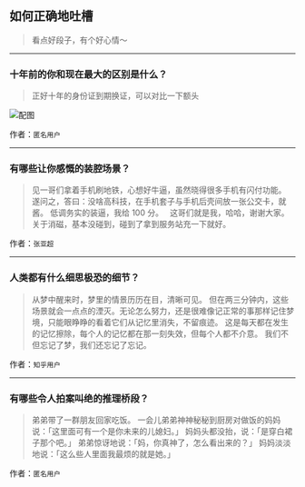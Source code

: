 ## 如何正确地吐槽

> 看点好段子，有个好心情～


 
---

### 十年前的你和现在最大的区别是什么？

> 正好十年的身份证到期换证，可以对比一下额头



![配图](http://pic2.zhimg.com/70/31c6d9e2fd9e7014b8d0e5ed01aa68ad_b.jpg)


作者：`匿名用户`

---

### 有哪些让你感慨的装腔场景？

> 见一哥们拿着手机刷地铁，心想好牛逼，虽然晓得很多手机有闪付功能。
> 遂问之，答曰：没啥高科技，在手机套子与手机后壳间放一张公交卡，就酱。
> 低调务实的装逼，我给 100 分。
>  
> 这哥们就是我，哈哈，谢谢大家。
> 关于消磁，基本没碰到，碰到了拿到服务站充一下就好。


作者：`张亚超`

---

### 人类都有什么细思极恐的细节？

> 从梦中醒来时，梦里的情景历历在目，清晰可见。
> 但在两三分钟内，这些场景就会一点点的湮灭。无论怎么努力，还是很难像记正常的事那样记住梦境，只能眼睁睁的看着它们从记忆里消失，不留痕迹。
> 这是每天都在发生的记忆擦除，每个人的记忆都在那一刻失效，但每个人都不介意。
> 我们不但忘记了梦，我们还忘记了忘记。


作者：`知乎用户`

---

### 有哪些令人拍案叫绝的推理桥段？

> 弟弟带了一群朋友回家吃饭。
> 一会儿弟弟神神秘秘到厨房对做饭的妈妈说：「这里面可有一个是你未来的儿媳妇。」
> 妈妈头都没抬，说：「是穿白裙子那个吧。」
> 弟弟惊讶地说：「妈，你真神了，怎么看出来的？」
> 妈妈淡淡地说：「这么些人里面我最烦的就是她。」


作者：`匿名用户`